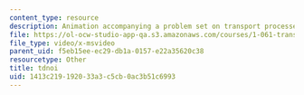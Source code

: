 ```yaml
---
content_type: resource
description: Animation accompanying a problem set on transport processes in the environment.
file: https://ol-ocw-studio-app-qa.s3.amazonaws.com/courses/1-061-transport-processes-in-the-environment-fall-2008/1413c219192033a3c5cb0ac3b51c6993_tdnoi.avi
file_type: video/x-msvideo
parent_uid: f5eb15ee-ec29-db1a-0157-e22a35620c38
resourcetype: Other
title: tdnoi
uid: 1413c219-1920-33a3-c5cb-0ac3b51c6993
---
```

